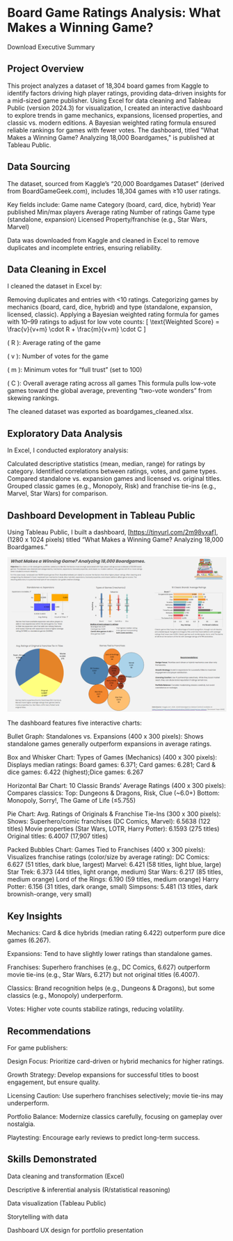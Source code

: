 # Board Game Ratings Analysis: What Makes a Winning Game?

Download Executive Summary

## Project Overview
This project analyzes a dataset of 18,304 board games from Kaggle to identify factors driving high player ratings, providing data-driven insights for a mid-sized game publisher. Using Excel for data cleaning and Tableau Public (version 2024.3) for visualization, I created an interactive dashboard to explore trends in game mechanics, expansions, licensed properties, and classic vs. modern editions. A Bayesian weighted rating formula ensured reliable rankings for games with fewer votes. The dashboard, titled "What Makes a Winning Game? Analyzing 18,000 Boardgames," is published at Tableau Public.

## Data Sourcing
The dataset, sourced from Kaggle’s “20,000 Boardgames Dataset” (derived from BoardGameGeek.com), includes 18,304 games with ≥10 user ratings. 

Key fields include:
Game name
Category (board, card, dice, hybrid)
Year published
Min/max players
Average rating
Number of ratings
Game type (standalone, expansion)
Licensed Property/franchise (e.g., Star Wars, Marvel)

Data was downloaded from Kaggle and cleaned in Excel to remove duplicates and incomplete entries, ensuring reliability.

## Data Cleaning in Excel
I cleaned the dataset in Excel by:

Removing duplicates and entries with <10 ratings.
Categorizing games by mechanics (board, card, dice, hybrid) and type (standalone, expansion, licensed, classic).
Applying a Bayesian weighted rating formula for games with 10–99 ratings to adjust for low vote counts: 
[ \text{Weighted Score} = \frac{v}{v+m} \cdot R + \frac{m}{v+m} \cdot C ]

( R ): Average rating of the game

( v ): Number of votes for the game

( m ): Minimum votes for “full trust” (set to 100)

( C ): Overall average rating across all games This formula pulls low-vote games toward the global average, preventing “two-vote wonders” from skewing rankings.

The cleaned dataset was exported as boardgames_cleaned.xlsx.

## Exploratory Data Analysis
In Excel, I conducted exploratory analysis:

Calculated descriptive statistics (mean, median, range) for ratings by category.
Identified correlations between ratings, votes, and game types.
Compared standalone vs. expansion games and licensed vs. original titles.
Grouped classic games (e.g., Monopoly, Risk) and franchise tie-ins (e.g., Marvel, Star Wars) for comparison.

## Dashboard Development in Tableau Public
Using Tableau Public, I built a dashboard, [https://tinyurl.com/2m98vxaf], (1280 x 1024 pixels) titled “What Makes a Winning Game? Analyzing 18,000 Boardgames.” 

![Dashboard_Screenshot](boardgame_dashboard.png)

The dashboard features five interactive charts:

Bullet Graph: Standalones vs. Expansions (400 x 300 pixels): Shows standalone games generally outperform expansions in average ratings.

Box and Whisker Chart: Types of Games (Mechanics) (400 x 300 pixels): Displays median ratings:
Board games: 6.371; Card games: 6.281; Card & dice games: 6.422 (highest);Dice games: 6.267

Horizontal Bar Chart: 10 Classic Brands’ Average Ratings (400 x 300 pixels): Compares classics:
Top: Dungeons & Dragons, Risk, Clue (~6.0+)
Bottom: Monopoly, Sorry!, The Game of Life (≤5.755)

Pie Chart: Avg. Ratings of Originals & Franchise Tie-Ins (300 x 300 pixels): Shows:
Superhero/comic franchises (DC Comics, Marvel): 6.5638 (122 titles)
Movie properties (Star Wars, LOTR, Harry Potter): 6.1593 (275 titles)
Original titles: 6.4007 (17,907 titles)

Packed Bubbles Chart: Games Tied to Franchises (400 x 300 pixels): Visualizes franchise ratings (color/size by average rating):
DC Comics: 6.627 (51 titles, dark blue, largest)
Marvel: 6.421 (58 titles, light blue, large)
Star Trek: 6.373 (44 titles, light orange, medium)
Star Wars: 6.217 (85 titles, medium orange)
Lord of the Rings: 6.190 (59 titles, medium orange)
Harry Potter: 6.156 (31 titles, dark orange, small)
Simpsons: 5.481 (13 titles, dark brownish-orange, very small)

## Key Insights
Mechanics: Card & dice hybrids (median rating 6.422) outperform pure dice games (6.267).

Expansions: Tend to have slightly lower ratings than standalone games.

Franchises: Superhero franchises (e.g., DC Comics, 6.627) outperform movie tie-ins (e.g., Star Wars, 6.217) but not original titles (6.4007).

Classics: Brand recognition helps (e.g., Dungeons & Dragons), but some classics (e.g., Monopoly) underperform.

Votes: Higher vote counts stabilize ratings, reducing volatility.

## Recommendations
For game publishers:

Design Focus: Prioritize card-driven or hybrid mechanics for higher ratings.

Growth Strategy: Develop expansions for successful titles to boost engagement, but ensure quality.

Licensing Caution: Use superhero franchises selectively; movie tie-ins may underperform.

Portfolio Balance: Modernize classics carefully, focusing on gameplay over nostalgia.

Playtesting: Encourage early reviews to predict long-term success.

## Skills Demonstrated
Data cleaning and transformation (Excel)

Descriptive & inferential analysis (R/statistical reasoning)

Data visualization (Tableau Public)

Storytelling with data

Dashboard UX design for portfolio presentation

